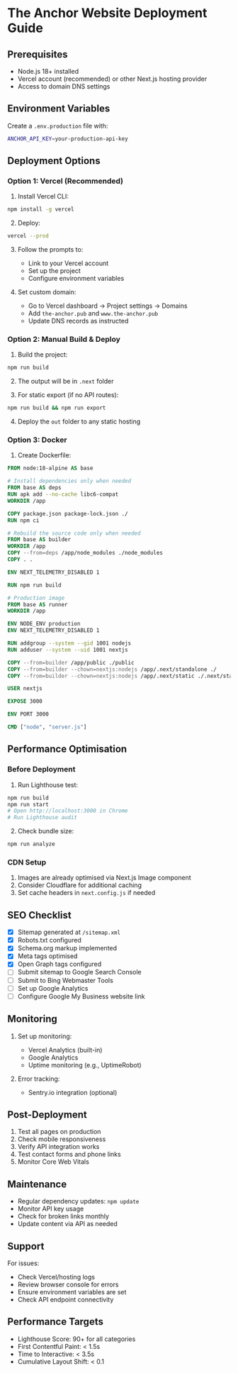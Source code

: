 # The Anchor Website Deployment Guide

## Prerequisites

- Node.js 18+ installed
- Vercel account (recommended) or other Next.js hosting provider
- Access to domain DNS settings

## Environment Variables

Create a `.env.production` file with:

```bash
ANCHOR_API_KEY=your-production-api-key
```

## Deployment Options

### Option 1: Vercel (Recommended)

1. Install Vercel CLI:
```bash
npm install -g vercel
```

2. Deploy:
```bash
vercel --prod
```

3. Follow the prompts to:
   - Link to your Vercel account
   - Set up the project
   - Configure environment variables

4. Set custom domain:
   - Go to Vercel dashboard → Project settings → Domains
   - Add `the-anchor.pub` and `www.the-anchor.pub`
   - Update DNS records as instructed

### Option 2: Manual Build & Deploy

1. Build the project:
```bash
npm run build
```

2. The output will be in `.next` folder

3. For static export (if no API routes):
```bash
npm run build && npm run export
```

4. Deploy the `out` folder to any static hosting

### Option 3: Docker

1. Create Dockerfile:
```dockerfile
FROM node:18-alpine AS base

# Install dependencies only when needed
FROM base AS deps
RUN apk add --no-cache libc6-compat
WORKDIR /app

COPY package.json package-lock.json ./
RUN npm ci

# Rebuild the source code only when needed
FROM base AS builder
WORKDIR /app
COPY --from=deps /app/node_modules ./node_modules
COPY . .

ENV NEXT_TELEMETRY_DISABLED 1

RUN npm run build

# Production image
FROM base AS runner
WORKDIR /app

ENV NODE_ENV production
ENV NEXT_TELEMETRY_DISABLED 1

RUN addgroup --system --gid 1001 nodejs
RUN adduser --system --uid 1001 nextjs

COPY --from=builder /app/public ./public
COPY --from=builder --chown=nextjs:nodejs /app/.next/standalone ./
COPY --from=builder --chown=nextjs:nodejs /app/.next/static ./.next/static

USER nextjs

EXPOSE 3000

ENV PORT 3000

CMD ["node", "server.js"]
```

## Performance Optimisation

### Before Deployment

1. Run Lighthouse test:
```bash
npm run build
npm run start
# Open http://localhost:3000 in Chrome
# Run Lighthouse audit
```

2. Check bundle size:
```bash
npm run analyze
```

### CDN Setup

1. Images are already optimised via Next.js Image component
2. Consider Cloudflare for additional caching
3. Set cache headers in `next.config.js` if needed

## SEO Checklist

- [x] Sitemap generated at `/sitemap.xml`
- [x] Robots.txt configured
- [x] Schema.org markup implemented
- [x] Meta tags optimised
- [x] Open Graph tags configured
- [ ] Submit sitemap to Google Search Console
- [ ] Submit to Bing Webmaster Tools
- [ ] Set up Google Analytics
- [ ] Configure Google My Business website link

## Monitoring

1. Set up monitoring:
   - Vercel Analytics (built-in)
   - Google Analytics
   - Uptime monitoring (e.g., UptimeRobot)

2. Error tracking:
   - Sentry.io integration (optional)

## Post-Deployment

1. Test all pages on production
2. Check mobile responsiveness
3. Verify API integration works
4. Test contact forms and phone links
5. Monitor Core Web Vitals

## Maintenance

- Regular dependency updates: `npm update`
- Monitor API key usage
- Check for broken links monthly
- Update content via API as needed

## Support

For issues:
- Check Vercel/hosting logs
- Review browser console for errors
- Ensure environment variables are set
- Check API endpoint connectivity

## Performance Targets

- Lighthouse Score: 90+ for all categories
- First Contentful Paint: < 1.5s
- Time to Interactive: < 3.5s
- Cumulative Layout Shift: < 0.1